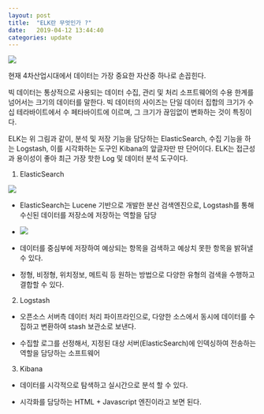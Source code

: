 ```yaml
---
layout: post
title:  "ELK란 무엇인가 ?"
date:   2019-04-12 13:44:40
categories: update
---
```

<img src="{{ site.baseurl }}/images/elastic.jpg">

현재 4차산업시대에서 데이터는 가장 중요한 자산중 하나로 손꼽힌다. 

빅 데이터는 통상적으로 사용되는 데이터 수집, 관리 및 처리 소프트웨어의 수용 한계를 넘어서는 크기의 데이터를 말한다. 빅 데이터의 사이즈는 단일 데이터 집합의 크기가 수십 테라바이트에서 수 페타바이트에 이르며, 그 크기가 끊임없이 변화하는 것이 특징이다.

ELK는 위 그림과 같이, 분석 및 저장 기능을 담당하는 ElasticSearch, 수집 기능을 하는 Logstash, 이를 시각화하는 도구인 Kibana의 앞글자만 딴 단어이다. ELK는 접근성과 용이성이 좋아 최근 가장 핫한 Log 및 데이터 분석 도구이다.

1) ElasticSearch 
<img  src="{{ site.baseurl }}/images/elastic.jpg">


- ElasticSearch는 Lucene 기반으로 개발한 분산 검색엔진으로, Logstash를 통해 수신된 데이터를 저장소에 저장하는 역할을 담당

- <img src="{{ site.baseurl }}/images/elastic.jpg">

- 데이터를 중심부에 저장하여 예상되는 항목을 검색하고 예상치 못한 항목을 밝혀낼 수 있다.

- 정형, 비정형, 위치정보, 메트릭 등 원하는 방법으로 다양한 유형의 검색을 수행하고 결합할 수 있다.







2) Logstash



- 오픈소스 서버측 데이터 처리 파이프라인으로, 다양한 소스에서 동시에 데이터를 수집하고 변환하여 stash 보관소로 보낸다.

- 수집할 로그를 선정해서, 지정된 대상 서버(ElasticSearch)에 인덱싱하여 전송하는 역할을 담당하는 소프트웨어 




3) Kibana



- 데이터를 시각적으로 탐색하고 실시간으로 분석 할 수 있다.

- 시각화를 담당하는 HTML + Javascript 엔진이라고 보면 된다.

